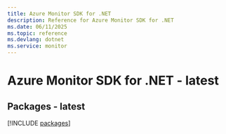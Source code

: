 ```yaml
---
title: Azure Monitor SDK for .NET
description: Reference for Azure Monitor SDK for .NET
ms.date: 06/11/2025
ms.topic: reference
ms.devlang: dotnet
ms.service: monitor
---
```

# Azure Monitor SDK for .NET - latest
## Packages - latest
[!INCLUDE [packages](monitor-index.md)]